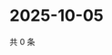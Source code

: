 # 2025-10-05

共 0 条

<!-- BEGIN ZHIHUVIDEO -->
<!-- 最后更新时间 Sun Oct 05 2025 23:09:41 GMT+0800 (China Standard Time) -->

<!-- END ZHIHUVIDEO -->
